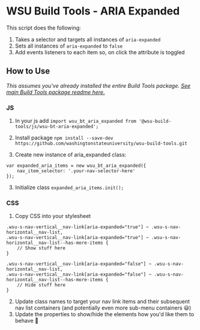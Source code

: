 # WSU Build Tools - ARIA Expanded
This script does the following:
1. Takes a selector and targets all instances of `aria-expanded`
2. Sets all instances of `aria-expanded` to `false`
3. Add events listeners to each item so, on click the attribute is toggled

## How to Use
_This assumes you've already installed the entire Build Tools package. [See main Build Tools package readme here.](https://github.com/washingtonstateuniversity/wsu-build-tools)_ 

### JS
1. In your js add `import wsu_bt_aria_expanded from '@wsu-build-tools/js/wsu-bt-aria-expanded';`

1. Install package `npm install --save-dev https://github.com/washingtonstateuniversity/wsu-build-tools.git`
2. Create new instance of aria_expanded class:
```
var expanded_aria_items = new wsu_bt_aria_expanded({
	nav_item_selector: '.your-nav-selector-here'
});
```
3. Initialize class `expanded_aria_items.init();`

### CSS
1. Copy CSS into your stylesheet
```
.wsu-s-nav-vertical__nav-link[aria-expanded="true"] ~ .wsu-s-nav-horizontal__nav-list,
.wsu-s-nav-vertical__nav-link[aria-expanded="true"] ~ .wsu-s-nav-horizontal__nav-list--has-more-items {
	// Show stuff here
}

.wsu-s-nav-vertical__nav-link[aria-expanded="false"] ~ .wsu-s-nav-horizontal__nav-list,
.wsu-s-nav-vertical__nav-link[aria-expanded="false"] ~ .wsu-s-nav-horizontal__nav-list--has-more-items {
	// Hide stuff here
}
```
2. Update class names to target your nav link items and their subsequent nav list containers (and potentially even more sub-menu containers 😃) 
3. Update the properties to show/hide the elements how you'd like them to behave 💃
